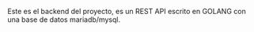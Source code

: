 Este es el backend del proyecto, es un REST API escrito en GOLANG con una base de datos mariadb/mysql.
